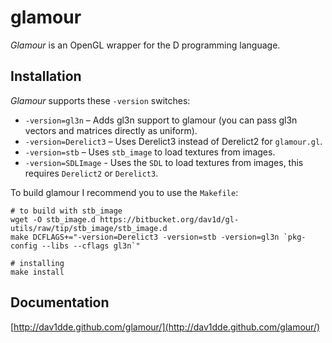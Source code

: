 glamour
=======

*Glamour* is an OpenGL wrapper for the D programming language.

## Installation ##

*Glamour* supports these `-version` switches:

* `-version=gl3n` – Adds gl3n support to glamour (you can pass gl3n vectors and matrices directly as uniform).
* `-version=Derelict3` – Uses Derelict3 instead of Derelict2 for `glamour.gl`.
* `-version=stb` – Uses `stb_image` to load textures from images.
* `-version=SDLImage` - Uses the `SDL` to load textures from images, this requires `Derelict2` or `Derelict3`.

To build glamour I recommend you to use the `Makefile`:

```
# to build with stb_image
wget -O stb_image.d https://bitbucket.org/dav1d/gl-utils/raw/tip/stb_image/stb_image.d
make DCFLAGS+="-version=Derelict3 -version=stb -version=gl3n `pkg-config --libs --cflags gl3n`"

# installing
make install
```


## Documentation ##

[http://dav1dde.github.com/glamour/](http://dav1dde.github.com/glamour/)